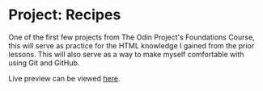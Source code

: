 # Project: Recipes
One of the first few projects from The Odin Project's Foundations Course, this will serve as practice for the HTML knowledge I gained from the prior lessons. This will also serve as a way to make myself comfortable with using Git and GitHub.  
  
Live preview can be viewed [here](https://jdmrabe.github.io/odin-recipes/).